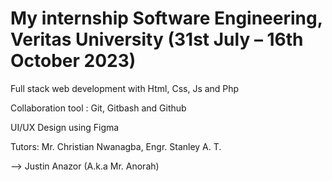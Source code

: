 # My internship Software Engineering, Veritas University (31st July – 16th October 2023)

Full stack web development with Html, Css, Js and Php

Collaboration tool : Git, Gitbash and Github

UI/UX Design using Figma

Tutors: Mr. Christian Nwanagba, Engr. Stanley A. T.

--> Justin Anazor (A.k.a Mr. Anorah)
